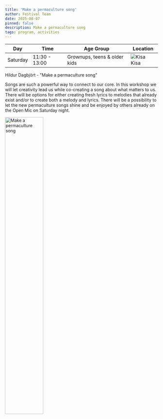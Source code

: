 ```yaml
---
title: 'Make a permaculture song'
author: Festival Team
date: 2025-08-07
pinned: false
description: Make a permaculture song
tags: program, activities
---
```


<script>
    import Image from  '$lib/Image.svelte'
</script>

| Day | Time | Age Group | Location |
|---------|-------|--------|---|
| Saturday | 11:30 - 13:00 | Grownups, teens & older kids | ![Kisa](img/kort/dyr_600px/kisa.png) Kisa |

Hildur Dagbjört - "Make a permaculture song"

Songs are such a powerful way to connect to our core. In this workshop we will let creativity lead us while co-creating a song about what matters to us. There will be options for either creating fresh lyrics to melodies that already exist and/or to create both a melody and lyrics. There will be a possibility to let the new permaculture songs shine and be enjoyed by others already on the Open Mic on Saturday night.

<Image 
  src='program/social-community/17-make-a-permaculture-song.png'
  caption='Make a permaculture song'
  alt='Make a permaculture song'
  width='50%'/> 
